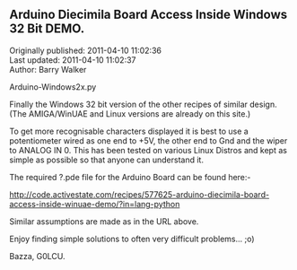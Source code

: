 ## Arduino Diecimila Board Access Inside Windows 32 Bit DEMO.  
Originally published: 2011-04-10 11:02:36  
Last updated: 2011-04-10 11:02:37  
Author: Barry Walker  
  
Arduino-Windows2x.py

Finally the Windows 32 bit version of the other recipes of similar design.
(The AMIGA/WinUAE and Linux versions are already on this site.)

To get more recognisable characters displayed it is best to use a potentiometer wired as one end to +5V, the
other end to Gnd and the wiper to ANALOG IN 0. This has been tested on various Linux Distros and kept as
simple as possible so that anyone can understand it.

The required ?.pde file for the Arduino Board can be found here:-

http://code.activestate.com/recipes/577625-arduino-diecimila-board-access-inside-winuae-demo/?in=lang-python

Similar assumptions are made as in the URL above.

Enjoy finding simple solutions to often very difficult problems... ;o)

Bazza, G0LCU.
